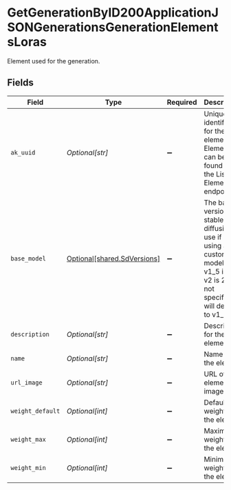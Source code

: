 # GetGenerationByID200ApplicationJSONGenerationsGenerationElementsLoras

Element used for the generation.


## Fields

| Field                                                                                                                                      | Type                                                                                                                                       | Required                                                                                                                                   | Description                                                                                                                                |
| ------------------------------------------------------------------------------------------------------------------------------------------ | ------------------------------------------------------------------------------------------------------------------------------------------ | ------------------------------------------------------------------------------------------------------------------------------------------ | ------------------------------------------------------------------------------------------------------------------------------------------ |
| `ak_uuid`                                                                                                                                  | *Optional[str]*                                                                                                                            | :heavy_minus_sign:                                                                                                                         | Unique identifier for the element. Elements can be found from the List Elements endpoint.                                                  |
| `base_model`                                                                                                                               | [Optional[shared.SdVersions]](undefined/models/shared/sdversions.md)                                                                       | :heavy_minus_sign:                                                                                                                         | The base version of stable diffusion to use if not using a custom model. v1_5 is 1.5, v2 is 2.1, if not specified it will default to v1_5. |
| `description`                                                                                                                              | *Optional[str]*                                                                                                                            | :heavy_minus_sign:                                                                                                                         | Description for the element                                                                                                                |
| `name`                                                                                                                                     | *Optional[str]*                                                                                                                            | :heavy_minus_sign:                                                                                                                         | Name of the element                                                                                                                        |
| `url_image`                                                                                                                                | *Optional[str]*                                                                                                                            | :heavy_minus_sign:                                                                                                                         | URL of the element image                                                                                                                   |
| `weight_default`                                                                                                                           | *Optional[int]*                                                                                                                            | :heavy_minus_sign:                                                                                                                         | Default weight for the element                                                                                                             |
| `weight_max`                                                                                                                               | *Optional[int]*                                                                                                                            | :heavy_minus_sign:                                                                                                                         | Maximum weight for the element                                                                                                             |
| `weight_min`                                                                                                                               | *Optional[int]*                                                                                                                            | :heavy_minus_sign:                                                                                                                         | Minimum weight for the element                                                                                                             |